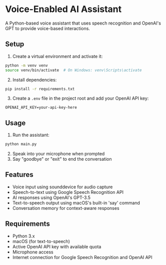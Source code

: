 # Voice-Enabled AI Assistant

A Python-based voice assistant that uses speech recognition and OpenAI's GPT to provide voice-based interactions.

## Setup

1. Create a virtual environment and activate it:
```bash
python -m venv venv
source venv/bin/activate  # On Windows: venv\Scripts\activate
```

2. Install dependencies:
```bash
pip install -r requirements.txt
```

3. Create a `.env` file in the project root and add your OpenAI API key:
```
OPENAI_API_KEY=your-api-key-here
```

## Usage

1. Run the assistant:
```bash
python main.py
```

2. Speak into your microphone when prompted
3. Say "goodbye" or "exit" to end the conversation

## Features

- Voice input using sounddevice for audio capture
- Speech-to-text using Google Speech Recognition API
- AI responses using OpenAI's GPT-3.5
- Text-to-speech output using macOS's built-in 'say' command
- Conversation memory for context-aware responses

## Requirements

- Python 3.x
- macOS (for text-to-speech)
- Active OpenAI API key with available quota
- Microphone access
- Internet connection for Google Speech Recognition and OpenAI API 